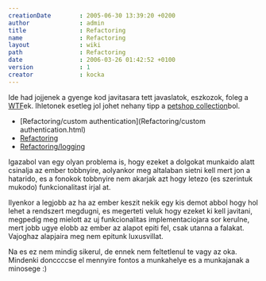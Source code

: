 ```yaml
---
creationDate        : 2005-06-30 13:39:20 +0200 
author              : admin 
title               : Refactoring 
name                : Refactoring 
layout              : wiki 
path                : Refactoring 
date                : 2006-03-26 01:42:52 +0100 
version             : 1 
creator             : kocka 
---
```

Ide had jojjenek a gyenge kod javitasara tett javaslatok, eszkozok, foleg a [WTF](WTF.html)ek. Ihletonek esetleg jol johet nehany tipp a [petshop collection](petshop%20collection.html)bol.


-   [Refactoring/custom authentication](Refactoring/custom authentication.html)
-   [Refactoring](Refactoring.html)
-   [Refactoring/logging](Refactoring/logging.html)



Igazabol van egy olyan problema is, hogy ezeket a dolgokat munkaido alatt csinalja az ember tobbnyire, aolyankor meg altalaban sietni kell mert jon a hatarido, es a fonokok tobbnyire nem akarjak azt hogy letezo (es szerintuk mukodo) funkcionalitast irjal at. 

Ilyenkor a legjobb az ha az ember keszit nekik egy kis demot abbol hogy hol lehet a rendszert megdugni, es megerteti veluk hogy ezeket ki kell javitani, megpedig meg mielott az uj funkcionalitas implementaciojara sor kerulne, mert jobb ugye elobb az ember az alapot epiti fel, csak utanna a falakat. Vajoghaz alapjaira meg nem epitunk luxusvillat.

Na es ez nem mindig sikerul, de ennek nem feltetlenul te vagy az oka. Mindenki donccccse el mennyire fontos a munkahelye es a munkajanak a minosege :)
